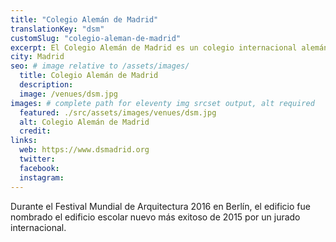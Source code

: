 ```yaml
---
title: "Colegio Alemán de Madrid"
translationKey: "dsm"
customSlug: "colegio-aleman-de-madrid"
excerpt: El Colegio Alemán de Madrid es un colegio internacional alemán fundado en 1896. El nuevo edificio se completó en el verano de 2015.
city: Madrid
seo: # image relative to /assets/images/
  title: Colegio Alemán de Madrid
  description:
  image: /venues/dsm.jpg
images: # complete path for eleventy img srcset output, alt required
  featured: ./src/assets/images/venues/dsm.jpg
  alt: Colegio Alemán de Madrid
  credit:
links:
  web: https://www.dsmadrid.org
  twitter:
  facebook:
  instagram:
---
```


Durante el Festival Mundial de Arquitectura 2016 en Berlín, el edificio fue nombrado el edificio escolar nuevo más exitoso de 2015 por un jurado internacional.

